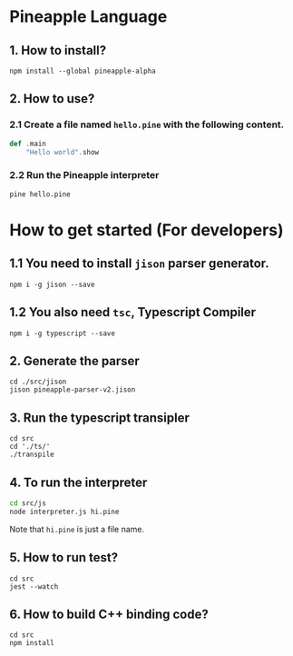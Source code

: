# Pineapple Language
## 1. How to install?
```
npm install --global pineapple-alpha
```

## 2. How to use?
### 2.1 Create a file named `hello.pine` with the following content.
```scala
def .main
    "Hello world".show
```

### 2.2 Run the Pineapple interpreter
```
pine hello.pine
```


# How to get started (For developers)
## 1.1 You need to install `jison` parser generator.
```
npm i -g jison --save
```

## 1.2 You also need `tsc`, Typescript Compiler
```
npm i -g typescript --save
```

## 2. Generate the parser
```
cd ./src/jison
jison pineapple-parser-v2.jison
```

## 3. Run the typescript transipler 
```
cd src
cd './ts/'
./transpile
```

## 4. To run the interpreter
```sh
cd src/js
node interpreter.js hi.pine
```

Note that `hi.pine` is just a file name.

## 5. How to run test?
```
cd src
jest --watch
```

## 6. How to build C++ binding code?
```
cd src
npm install
```
